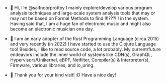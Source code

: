 - 👋 Hi, I’m @saifnoorprottoy I mainly explore/develop various program analysis techniques and large-scale system analysis tools that may or may not be based on Formal Methods to find !!!???!!! in the system. Having said that, I am a huge fan of electronic music and might also become an electronic musician one day. 

- 👀 I am an early adopter of the Rust Programming Language (circa 2015) and very recently (in 2022) I have started to use the Clojure Language too! Besides, I like to read source code, a lot probably. My current/future endeavors include the inner world of systems like CDN(s), GraphQL, Hypervisors/Unikernel, eBPF, Netfilter, Compiler(s) & Interpreter(s), Firmware, various libraries, and io_uring. 
- 🌱 Thank you for your kind visit! :D Have a nice day!



<!---
saifnoorprottoy/saifnoorprottoy is a ✨ special ✨ repository because its `README.md` (this file) appears on your GitHub profile.
You can click the Preview link to take a look at your changes.
--->
